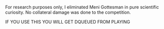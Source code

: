 For research purposes only,
I eliminated Meni Gottesman in pure scientific curiosity.
No collateral damage was done to the competition.

IF YOU USE THIS YOU WILL GET DQUEUED FROM PLAYING
